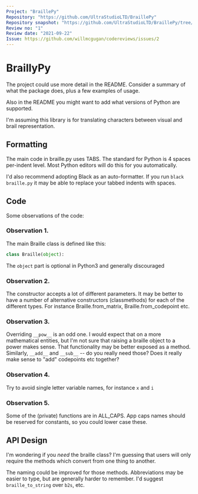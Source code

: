 ```yaml
---
Project: "BraillePy"
Repository: "https://github.com/UltraStudioLTD/BraillePy"
Repository snapshot: "https://github.com/UltraStudioLTD/BraillePy/tree/b5a5fd900922511803bf13d421b2ac7636915cfe"
Review no: "1"
Review date: "2021-09-22"
Issue: https://github.com/willmcgugan/codereviews/issues/2
---
```


# BraillyPy

The project could use more detail in the README. Consider a summary of what the package does, plus a few examples of usage.

Also in the README you might want to add what versions of Python are supported.

I'm assuming this library is for translating characters between visual and brail representation.

## Formatting

The main code in braille.py uses TABS. The standard for Python is 4 spaces per-indent level. Most Python editors will do this for you automatically.

I'd also recommend adopting Black as an auto-formatter. If you run `black braille.py` it may be able to replace your tabbed indents with spaces.

## Code

Some observations of the code:

### Observation 1.

The main Braille class is defined like this:

```python
class Braille(object):
```

The `object` part is optional in Python3 and generally discouraged

### Observation 2.

The constructor accepts a lot of different parameters. It may be better to have a number of alternative constructors (classmethods) for each of the different types. For instance Braille.from_matrix, Braille.from_codepoint etc.

### Observation 3.

Overriding `__pow__` is an odd one. I would expect that on a more mathematical entities, but I'm not sure that raising a braille object to a power makes sense. That functionality may be better exposed as a method. Similarly, `__add__` and `__sub__` -- do you really need those? Does it really make sense to "add" codepoints etc together?

### Observation 4.

Try to avoid single letter variable names, for instance `x` and `i`

### Observation 5.

Some of the (private) functions are in ALL_CAPS. App caps names should be reserved for constants, so you could lower case these.

## API Design

I'm wondering if you _need_ the braille class? I'm guessing that users will only require the methods which convert from one thing to another.

The naming could be improved for those methods. Abbreviations may be easier to type, but are generally harder to remember. I'd suggest `braille_to_string` over `b2s`, etc.
